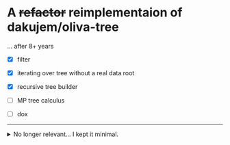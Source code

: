 # A ~~refactor~~ reimplementaion of dakujem/oliva-tree

... after 8+ years


- [x] filter
- [x] iterating over tree without a real data root
- [x] recursive tree builder
- [ ] MP tree calculus
- [ ] dox


---

<details>
<summary>No longer relevant... I kept it minimal.</summary>

tree generics
- node visitor (base for possible future filter, comparator, etc.)
    - no need for visitors, visitors may be implemented in userland
    - iterators are enough, but thre need to be 4 of them: DFS preorder, inorder, postorder; and BFS

builder:
- only native callables for tree building
- use strategy instead of traits
- use shadowing - internal nodes for building, then return the shadow tree

omit:
- tree classes (not needed)
    - replace with a tree manipulator
- comparator (too complex for now)

refactor
- traits into classes
- ditch all PHP 5 constructs
- fully typed

add
- address object/interface

</details>
